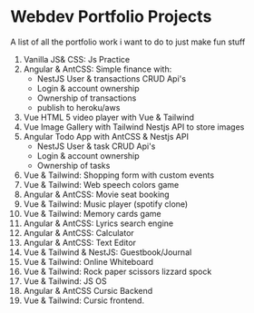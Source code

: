 # Webdev Portfolio Projects
A list of all the portfolio work i want to do to just make fun stuff

1. Vanilla JS& CSS: Js Practice
2. Angular & AntCSS: Simple finance with:
    - NestJS User & transactions CRUD Api's
    - Login & account ownership
    - Ownership of transactions
    - publish to heroku/aws
3. Vue HTML 5 video player with Vue & Tailwind
4. Vue Image Gallery with Tailwind Nestjs API to store images
5. Angular Todo App with AntCSS & Nestjs API
    - NestJS User & task CRUD Api's
    - Login & account ownership
    - Ownership of tasks
6. Vue & Tailwind: Shopping form with custom events
7. Vue & Tailwind: Web speech colors game
8. Angular & AntCSS: Movie seat booking
9. Vue & Tailwind: Music player (spotify clone)
10. Vue & Tailwind: Memory cards game
11. Angular & AntCSS: Lyrics search engine
12. Angular & AntCSS: Calculator
13. Angular & AntCSS: Text Editor
14. Vue & Tailwind & NestJS: Guestbook/Journal
15. Vue & Tailwind: Online Whiteboard
16. Vue & Tailwind: Rock paper scissors lizzard spock
17. Vue & Tailwind: JS OS
18. Angular & AntCSS Cursic Backend
19. Vue & Tailwind: Cursic frontend.
